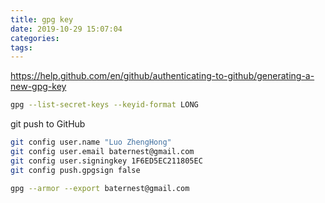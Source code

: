```yaml
---
title: gpg key
date: 2019-10-29 15:07:04
categories:
tags:
---
```


<https://help.github.com/en/github/authenticating-to-github/generating-a-new-gpg-key>

```bash
gpg --list-secret-keys --keyid-format LONG
```

git push to GitHub

```bash
git config user.name "Luo ZhengHong"
git config user.email baternest@gmail.com
git config user.signingkey 1F6ED5EC211805EC
git config push.gpgsign false
```

```bash
gpg --armor --export baternest@gmail.com
```
